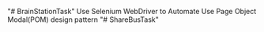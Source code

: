 "# BrainStationTask"
Use Selenium WebDriver to Automate
Use Page Object Modal(POM) design pattern
"# ShareBusTask" 
